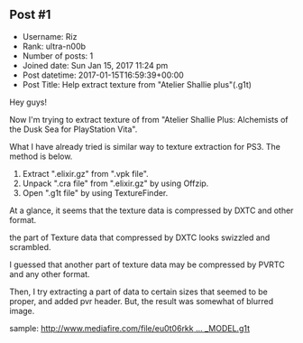 ## Post #1
- Username: Riz
- Rank: ultra-n00b
- Number of posts: 1
- Joined date: Sun Jan 15, 2017 11:24 pm
- Post datetime: 2017-01-15T16:59:39+00:00
- Post Title: Help extract texture from "Atelier Shallie plus"(.g1t)

Hey guys!

Now I'm trying to extract texture of from "Atelier Shallie Plus: Alchemists of the Dusk Sea for PlayStation Vita".

What I have already tried is similar way to texture extraction for PS3. The method is below.

1. Extract ".elixir.gz" from ".vpk file".
2. Unpack ".cra file" from ".elixir.gz" by using Offzip.
3. Open ".g1t file" by using TextureFinder.

At a glance, it seems that the texture data is compressed by DXTC and other format. 

the part of Texture data that compressed by DXTC looks swizzled and scrambled.

I guessed that another part of texture data may be compressed by PVRTC and any other format.

Then, I try extracting a part of data to certain sizes that seemed to be proper, and added pvr header. But, the result was somewhat of blurred image.

sample:
[http://www.mediafire.com/file/eu0t06rkk ... _MODEL.g1t](http://www.mediafire.com/file/eu0t06rkk7obuju/PC20_MODEL.g1t)
